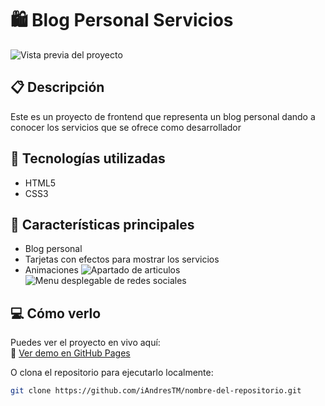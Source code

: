 # 🛍️ Blog Personal Servicios

![Vista previa del proyecto](./screenshots/1) <!-- Puedes subir una imagen y cambiar el nombre -->

## 📋 Descripción

Este es un proyecto de frontend que representa un blog personal dando a conocer los servicios que se ofrece como desarrollador

## 🚀 Tecnologías utilizadas

- HTML5
- CSS3 

## 🎯 Características principales

- Blog personal
- Tarjetas con efectos para mostrar los servicios
- Animaciones
![Apartado de articulos](./screenshots/2)
![Menu desplegable de redes sociales](./screenshots/menudesp)

## 💻 Cómo verlo

Puedes ver el proyecto en vivo aquí:  
🔗 [Ver demo en GitHub Pages](https://iandrestm.github.io/proyecto-blog-personal/)

O clona el repositorio para ejecutarlo localmente:

```bash
git clone https://github.com/iAndresTM/nombre-del-repositorio.git
